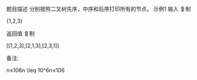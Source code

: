 题目描述
分别按照二叉树先序，中序和后序打印所有的节点。
示例1
输入
复制

{1,2,3}

返回值
复制

[[1,2,3],[2,1,3],[2,3,1]]

备注:

n≤106n \leq 10^6n≤106